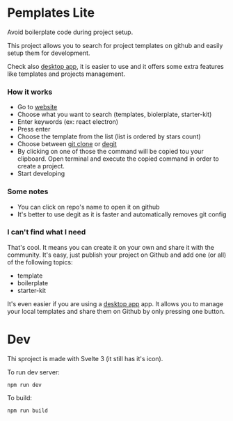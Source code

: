 # Pemplates Lite

Avoid boilerplate code during project setup.

This project allows you to search for project templates on github and easily setup them for development.

Check also <a href="https://github.com/OleksandrDemian/pemplates">desktop app</a>, it is easier to use
and it offers some extra features like templates and projects management.

### How it works

- Go to <a href="https://spicysalmon.tech/">website</a>
- Choose what you want to search (templates, biolerplate, starter-kit)
- Enter keywords (ex: react electron)
- Press enter
- Choose the template from the list (list is ordered by stars count)
- Choose between <a href="https://git-scm.com/docs/git-clone">git clone</a> or <a href="https://www.npmjs.com/package/degit">degit</a>
- By clicking on one of those the command will be copied tou your clipboard. Open terminal and execute the copied command in order to create a project.
- Start developing

### Some notes

- You can click on repo's name to open it on github
- It's better to use degit as it is faster and automatically removes git config

### I can't find what I need

That's cool. It means you can create it on your own and share it with the community. It's easy, just publish your project
on Github and add one (or all) of the following topics:
- template
- boilerplate
- starter-kit

It's even easier if you are using a <a href="https://github.com/OleksandrDemian/pemplates">desktop app</a> app.
It allows you to manage your local templates and share them on Github by only pressing one button.

# Dev
Thi sproject is made with Svelte 3 (it still has it's icon).

To run dev server:
```
npm run dev
```

To build:
```
npm run build
``` 